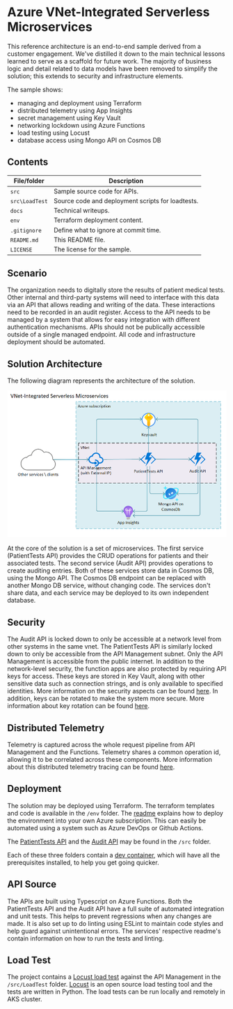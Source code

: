 # Azure VNet-Integrated Serverless Microservices

This reference architecture is an end-to-end sample derived from a customer engagement. We've distilled it down to the main technical lessons learned to serve as a scaffold for future work. The majority of business logic and detail related to data models have been removed to simplify the solution; this extends to security and infrastructure elements.

The sample shows:

- managing and deployment using Terraform
- distributed telemetry using App Insights
- secret management using Key Vault
- networking lockdown using Azure Functions
- load testing using Locust
- database access using Mongo API on Cosmos DB

## Contents

| File/folder       | Description                                       |
|-------------------|---------------------------------------------------|
| `src`             | Sample source code for APIs.                      |
| `src\LoadTest`    | Source code and deployment scripts for loadtests. |
| `docs`            | Technical writeups.                               |
| `env`             | Terraform deployment content.                     |
| `.gitignore`      | Define what to ignore at commit time.             |
| `README.md`       | This README file.                                 |
| `LICENSE`         | The license for the sample.                       |

## Scenario

The organization needs to digitally store the results of patient medical tests. Other internal and third-party systems will need to interface with this data via an API that allows reading and writing of the data. These interactions need to be recorded in an audit register. Access to the API needs to be managed by a system that allows for easy integration with different authentication mechanisms. APIs should not be publically accessible outside of a single managed endpoint. All code and infrastructure deployment should be automated.

## Solution Architecture

The following diagram represents the architecture of the solution.

![Solution Architecture](./docs/images/ProjectArchitecture.png)

At the core of the solution is a set of microservices. The first service (PatientTests API) provides the CRUD operations for patients and their associated tests. The second service (Audit API) provides operations to create auditing entries. Both of these services store data in Cosmos DB, using the Mongo API. The Cosmos DB endpoint can be replaced with another Mongo DB service, without changing code. The services don't share data, and each service may be deployed to its own independent database.

## Security

The Audit API is locked down to only be accessible at a network level from other systems in the same vnet. The PatientTests API is similarly locked down to only be accessible from the API Management subnet.  Only the API Management is accessible from the public internet. In addition to the network-level security, the function apps are also protected by requiring API keys for access. These keys are stored in Key Vault, along with other sensitive data such as connection strings, and is only available to specified identities. More information on the security aspects can be found [here](./docs/security_pattern.md). In addition, keys can be rotated to make the system more secure. More information about key rotation can be found [here](./docs/key_rotation.md).

## Distributed Telemetry

Telemetry is captured across the whole request pipeline from API Management and the Functions. Telemetry shares a common operation id, allowing it to be correlated across these components. More information about this distributed telemetry tracing can be found [here](docs/distributed_telemetry.md).

## Deployment

The solution may be deployed using Terraform. The terraform templates and code is available in the `/env` folder. The [readme](./env/readme.md) explains how to deploy the environment into your own Azure subscription. This can easily be automated using a system such as Azure DevOps or Github Actions.

The [PatientTests API](./src/PatientTestsApi/readme.md) and the [Audit API](./src/AuditApi/readme.md) may be found in the `/src` folder.

Each of these three folders contain a [dev container](https://code.visualstudio.com/docs/remote/containers), which will have all the prerequisites installed, to help you get going quicker.

## API Source

The APIs are built using Typescript on Azure Functions. Both the PatientTests API and the Audit API have a full suite of automated integration and unit tests. This helps to prevent regressions when any changes are made. It is also set up to do linting using ESLint to maintain code styles and help guard against unintentional errors. The services' respective readme's contain information on how to run the tests and linting.

## Load Test

The project contains a [Locust load test](./src/LoadTest/README.md) against the API Management in the `/src/LoadTest` folder. [Locust](https://locust.io/) is an open source load testing tool and the tests are written in Python. The load tests can be run locally and remotely in AKS cluster.
